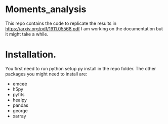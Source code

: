 # Moments_analysis

This repo contains the code to replicate the results in https://arxiv.org/pdf/1911.05568.pdf
I am working on the documentation but it might take a while.


# Installation.

You first need to run python setup.py install in the repo folder.
The other packages you might need to install are:

- emcee
- h5py
- pyfits
- healpy
- pandas
- george
- xarray

